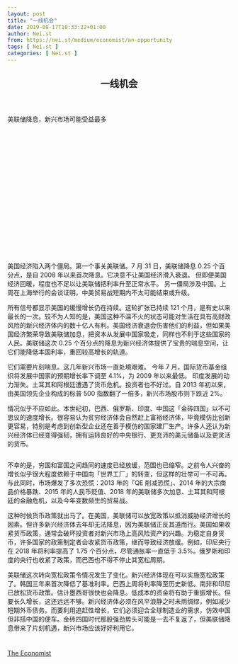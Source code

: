 ```yaml
---
layout: post
title: "一线机会"
date: 2019-08-17T10:33:22+01:00
author: Nei.st
from: https://nei.st/medium/economist/an-opportunity
tags: [ Nei.st ]
categories: [ Nei.st ]
---
```


<article class="post-3555 post type-post status-publish format-standard hentry category-economist" id="post-3555">
 <header class="page-header medium Archives">
  <div class="page-header__image">
  </div>
  <div class="page-header__content">
   <h1 class="page-title text-align-center">
    一线机会
   </h1>
  </div>
 </header>
 <div class="entry-content aesop-entry-content" id="post-3555-content">
  <link as="font" crossorigin="anonymous" href="//cdn.jsdelivr.net/gh/0nd1jyU39XQ/_/glyph/font-face/0uIzqoZjSuJfvSBnvgXTcApMtcVhMcpr.woff" rel="preload" type="font/woff"/>
  <link as="font" crossorigin="anonymous" href="//cdn.jsdelivr.net/gh/0nd1jyU39XQ/_/glyph/font-face/1sTnSLZWDKucPX6SAk.woff" rel="preload" type="font/woff"/>
  <p class="blog-post__description">
   美联储降息，新兴市场可能受益最多
  </p>
  <span id="more-3555">
  </span>
  <div class="navigation__primary-inner">
   <a class="economist__link-logo" href="//nei.st/medium/economist">
   </a>
  </div>
  <div class="container img component-image">
   <div class="aspectRatioPlaceholder" style="padding-bottom:56.25%;height: 0;">
    <div class="progressiveMedia" data-height="720" data-width="1280">
     <img alt="" class="progressiveMedia-image" data-src="https://cdn.jsdelivr.net/gh/0nd1jyU39XQ/_/img/1/e52bf525ly1g5x6344ds0j20zk0k0k07.jpg" src="https://cdn.jsdelivr.net/gh/0nd1jyU39XQ/_/img/1/e52bf525ly1g5x6344ds0j20zk0k0k07.jpg"/>
    </div>
   </div>
  </div>
  <p>
   美国经济陷入两个僵局。第一个事关美联储。7 月 31 日，美联储降息 0.25 个百分点，是自 2008 年以来首次降息。它决意不让美国经济滑入衰退。
   <span class="markup--p">
    但即便美国经济回暖，程度也不足以让美联储把利率升至正常水平。
   </span>
   另一僵局涉及中国。上周在上海举行的会谈证明，中美贸易战短期内不太可能结束或升级。
  </p>
  <p>
   <span class="markup--p">
    所有信号都显示美国的缓慢增长仍在持续。这轮扩张已持续 121 个月，是有史以来最长的一次。较不为人知的是，美国这种不温不火的状态可能对生活在具有高财政风险的新兴经济体内的数十亿人有利。美国经济衰退会伤害他们的利益，但如果美国经济繁荣导致美联储加息，把资本从发展中国家吸走，同样也不利于这些国家的人民。美联储这次 0.25 个百分点的降息为新兴经济体提供了宝贵的喘息空间，让它们能降低本国利率，重回较高增长的轨道。
   </span>
  </p>
  <p>
   它们需要片刻喘息。这几年新兴市场一直处境艰难。
   <span class="markup--p">
    今年 7 月，国际货币基金组织将发展中国家的预期增长率下调至 4.1%，为 2009 年以来最低。
   </span>
   印度发展的动力渐失。土耳其和阿根廷遭遇了货币危机。投资者也不好过。自 2013 年初以来，由美国领先企业构成的标普 500 指数翻了一倍多，新兴市场股市则下跌近 2%。
  </p>
  <p>
   情况似乎不应如此。本世纪初，巴西、俄罗斯、印度、中国这「金砖四国」以不可思议的速度增长。很容易认为贫穷经济体会自然赶上富裕经济体，毕竟模仿比创新更容易，特别是考虑到创新型企业还在善于模仿的国家建厂生产。许多人还认为新兴经济体已经变得强韧，拥有运转良好的中央银行、更充沛的美元储备以及更灵活的货币。
  </p>
  <div class="container img">
   <figure class="image-rightalign">
    <div class="aspectRatioPlaceholder">
     <div class="progressiveMedia" data-height="468" data-width="608">
      <img alt="" class="progressiveMedia-image lazyload" data-src="https://cdn.jsdelivr.net/gh/0nd1jyU39XQ/_/img/1/e52bf525ly1g5x65n9knnj20gw0d0ab4.jpg" id="zoom-default" src="https://cdn.jsdelivr.net/gh/0nd1jyU39XQ/_/img/1/e52bf525ly1g5x65n9knnj20gw0d0ab4.jpg"/>
     </div>
    </div>
   </figure>
  </div>
  <p>
   不幸的是，穷国和富国之间趋同的速度已经放缓，范围也已缩窄。之前令人兴奋的增长似乎很大程度依赖于中国向「世界工厂」的转变，但这样的壮举可一不可再。与此同时，市场爆发了多次恐慌：2013 年的「QE 削减恐慌」、2014 年的大宗商品价格暴跌、2015 年的人民币贬值、2018 年的美联储多次加息、土耳其和阿根廷的金融危机，以及今年变数频生的贸易战。
  </p>
  <div class="code-block code-block-1" style="margin: 8px 0; clear: both;">
   <div class="container ads_KbHEVhh8Rw">
    <div class="card card--blog post-sidebar">
     <div class="card-body">
      <div class="logo_ngcontent-kty-0">
      </div>
      <div class="iframe-blocker U6XAMK63Vh00WqvF2BacIQ">
       <div class="background-h60B">
       </div>
       <div class="WumZiPCS4MeMw4pxQ">
       </div>
      </div>
     </div>
     <div class="card-footer">
      <div class="card-footer-wrapper" layout="row bottom-left">
      </div>
     </div>
    </div>
   </div>
  </div>
  <p>
   这种时候货币政策就出马了。在美国，美联储可以放宽政策以抵消威胁经济增长的因素。但许多新兴经济体去年却无法降息，因为美联储正反其道而行。美国如果收紧货币政策，通常会破坏投资者对新兴市场上高风险资产的兴趣。为稳定自身货币，许多国家的政策制定者会收紧货币政策，继而导致经济放缓。例如，印尼央行在 2018 年将利率提高了 1.75 个百分点，尽管通胀率一直低于 3.5%。俄罗斯和印度的央行也收紧了政策，而巴西也不得不停止其宽松周期。
  </p>
  <p>
   美联储这次转向宽松政策令情况发生了变化。新兴经济体现在可以实施宽松政策了。韩国三年来首次降低了基准利率。巴西上周将利率降至历史新低。南非和印尼已放松货币政策。估计墨西哥很快也会降息。低成本的资金将有助于重振增长。但要长久增长，这还远远不够。新兴经济体必须在风平浪静之时未雨绸缪，例如减少短期外币债务。而要利用追赶性增长，它们必须迎合全球制造业的需求，仿效中国但非搭中国的便车。金砖四国时代那股强劲势头可能是一去不复返了，但美联储降息带来了片刻机遇，新兴市场应该好好利用它。
  </p>
  <div class="container ag ah">
   <div class="fe n el">
    <a class="dt du bn bo bp bq br bs bt bu dv dw bx by dx dy" href="https://nei.st/medium/economist?source=https://www.economist.com/leaders/2019/08/01/the-biggest-winners-from-the-feds-rate-cut">
     <div class="c ff fg ag ah fh el fi fj ce fk fl fm fn fo fp fq fr fs ft fu">
      <div class="bs em en eo ep eq fv ah fw fg ag bm eu fx q fy fz p ac">
      </div>
     </div>
    </a>
   </div>
  </div>
  <div class="code-block code-block-2" style="margin: 8px 0; clear: both;">
   <br/>
   <div class="container ads_KbHEVhh8Rw">
    <div class="card card--blog post-sidebar">
     <div class="card-body">
      <div class="logo_ngcontent-kty-0">
      </div>
      <div class="iframe-blocker U6XAMK63Vh00WqvF2BacIQ">
       <div class="background-h60B">
       </div>
       <div class="WumZiPCS4MeMw4pxQ">
       </div>
      </div>
     </div>
     <div class="card-footer">
      <div class="card-footer-wrapper" layout="row bottom-left">
      </div>
     </div>
    </div>
   </div>
  </div>
 </div>
 <footer class="entry-footer">
  <div class="categories icon-link">
   <a href="https://nei.st/category/medium/economist" rel="category tag">
    The Economist
   </a>
  </div>
 </footer>
</article>

